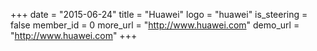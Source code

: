 +++
date = "2015-06-24"
title = "Huawei"
logo = "huawei"
is_steering = false
member_id = 0
more_url = "http://www.huawei.com"
demo_url = "http://www.huawei.com"
+++
